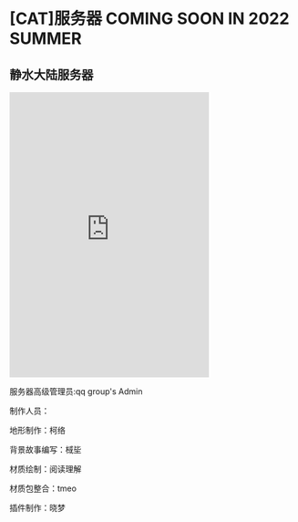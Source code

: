 # [CAT]服务器 COMING SOON IN 2022 SUMMER  

## 静水大陆服务器 ##

<html>
<iframe src="https://discord.com/widget?id=823022855229931540&theme=dark&username=DawnDream" width="350" height="500" allowtransparency="true" frameborder="0" sandbox="allow-popups allow-popups-to-escape-sandbox allow-same-origin allow-scripts"></iframe>
</html>

服务器高级管理员:qq group's Admin 


制作人员：


地形制作：柯络

背景故事编写：棫坒

材质绘制：阅读理解

材质包整合：tmeo

插件制作：晓梦








